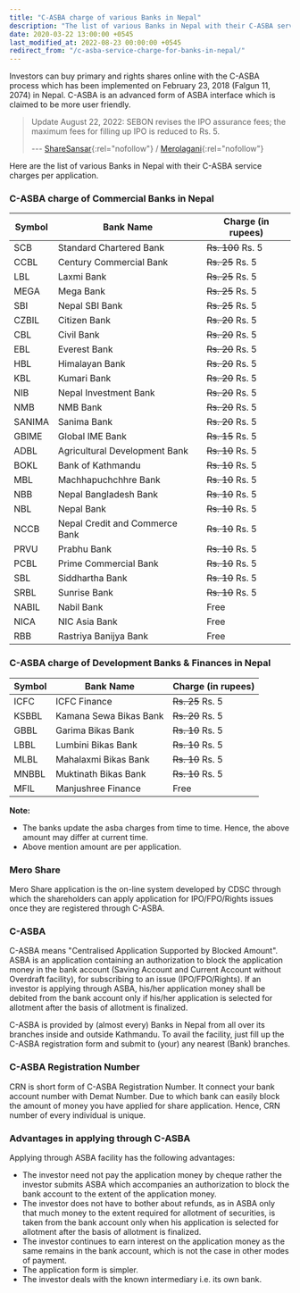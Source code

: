 ```yaml
---
title: "C-ASBA charge of various Banks in Nepal"
description: "The list of various Banks in Nepal with their C-ASBA service charges per application."
date: 2020-03-22 13:00:00 +0545
last_modified_at: 2022-08-23 00:00:00 +0545
redirect_from: "/c-asba-service-charge-for-banks-in-nepal/"
---
```


Investors can buy primary and rights shares online with the C-ASBA process which has been implemented on February 23, 2018 (Falgun 11, 2074) in Nepal. C-ASBA is an advanced form of ASBA interface which is claimed to be more user friendly.

> Update August 22, 2022: SEBON revises the IPO assurance fees; the maximum fees for filling up IPO is reduced to Rs. 5.
>
> --- [ShareSansar](https://www.sharesansar.com/newsdetail/sebon-revises-the-ipo-assurance-fees-the-maximum-fees-for-filling-up-ipo-is-reduced-to-rs-5-2022-08-22){:rel="nofollow"} / [Merolagani](https://merolagani.com/NewsDetail.aspx?newsID=84087){:rel="nofollow"}

<!--

> Last updated at **June 30, 2022**; for current updated data visit your respective Bank's website for standard charges sheet.

-->

Here are the list of various Banks in Nepal with their C-ASBA service charges per application.

### C-ASBA charge of Commercial Banks in Nepal

| Symbol | Bank Name                      | Charge (in rupees)       |
| ------ | ------------------------------ | ------------------------ |
| SCB    | Standard Chartered Bank        | <del>Rs. 100</del> Rs. 5 |
| CCBL   | Century Commercial Bank        | <del>Rs. 25</del> Rs. 5  |
| LBL    | Laxmi Bank                     | <del>Rs. 25</del> Rs. 5  |
| MEGA   | Mega Bank                      | <del>Rs. 25</del> Rs. 5  |
| SBI    | Nepal SBI Bank                 | <del>Rs. 25</del> Rs. 5  |
| CZBIL  | Citizen Bank                   | <del>Rs. 20</del> Rs. 5  |
| CBL    | Civil Bank                     | <del>Rs. 20</del> Rs. 5  |
| EBL    | Everest Bank                   | <del>Rs. 20</del> Rs. 5  |
| HBL    | Himalayan Bank                 | <del>Rs. 20</del> Rs. 5  |
| KBL    | Kumari Bank                    | <del>Rs. 20</del> Rs. 5  |
| NIB    | Nepal Investment Bank          | <del>Rs. 20</del> Rs. 5  |
| NMB    | NMB Bank                       | <del>Rs. 20</del> Rs. 5  |
| SANIMA | Sanima Bank                    | <del>Rs. 20</del> Rs. 5  |
| GBIME  | Global IME Bank                | <del>Rs. 15</del> Rs. 5  |
| ADBL   | Agricultural Development Bank  | <del>Rs. 10</del> Rs. 5  |
| BOKL   | Bank of Kathmandu              | <del>Rs. 10</del> Rs. 5  |
| MBL    | Machhapuchchhre Bank           | <del>Rs. 10</del> Rs. 5  |
| NBB    | Nepal Bangladesh Bank          | <del>Rs. 10</del> Rs. 5  |
| NBL    | Nepal Bank                     | <del>Rs. 10</del> Rs. 5  |
| NCCB   | Nepal Credit and Commerce Bank | <del>Rs. 10</del> Rs. 5  |
| PRVU   | Prabhu Bank                    | <del>Rs. 10</del> Rs. 5  |
| PCBL   | Prime Commercial Bank          | <del>Rs. 10</del> Rs. 5  |
| SBL    | Siddhartha Bank                | <del>Rs. 10</del> Rs. 5  |
| SRBL   | Sunrise Bank                   | <del>Rs. 10</del> Rs. 5  |
| NABIL  | Nabil Bank                     | Free                     |
| NICA   | NIC Asia Bank                  | Free                     |
| RBB    | Rastriya Banijya Bank          | Free                     |

### C-ASBA charge of Development Banks & Finances in Nepal

| Symbol | Bank Name              | Charge (in rupees)      |
| ------ | ---------------------- | ----------------------- |
| ICFC   | ICFC Finance           | <del>Rs. 25</del> Rs. 5 |
| KSBBL  | Kamana Sewa Bikas Bank | <del>Rs. 20</del> Rs. 5 |
| GBBL   | Garima Bikas Bank      | <del>Rs. 10</del> Rs. 5 |
| LBBL   | Lumbini Bikas Bank     | <del>Rs. 10</del> Rs. 5 |
| MLBL   | Mahalaxmi Bikas Bank   | <del>Rs. 10</del> Rs. 5 |
| MNBBL  | Muktinath Bikas Bank   | <del>Rs. 10</del> Rs. 5 |
| MFIL   | Manjushree Finance     | Free                    |

**Note:**

- The banks update the asba charges from time to time. Hence, the above amount may differ at current time.
- Above mention amount are per application.

### Mero Share

Mero Share application is the on-line system developed by CDSC through which the shareholders can apply application for IPO/FPO/Rights issues once they are registered through C-ASBA.

### C-ASBA

C-ASBA means "Centralised Application Supported by Blocked Amount". ASBA is an application containing an authorization to block the application money in the bank account (Saving Account and Current Account without Overdraft facility), for subscribing to an issue (IPO/FPO/Rights). If an investor is applying through ASBA, his/her application money shall be debited from the bank account only if his/her application is selected for allotment after the basis of allotment is finalized.

<!--

Application Supported by Blocked Amount (ASBA) is a process for applying to public/rights issues submitted by investors by blocking the application money in their bank account while subscribing to the issue.

C-ASBA will ensure centralized posting and verification of bank account numbers and DMAT account numbers ease monitoring of double application for issue managers and share registrars, cancellation of application upon double applications and prepare a final report for securities allocation.

-->

C-ASBA is provided by (almost every) Banks in Nepal from all over its branches inside and outside Kathmandu. To avail the facility, just fill up the C-ASBA registration form and submit to (your) any nearest (Bank) branches.

### C-ASBA Registration Number

CRN is short form of C-ASBA Registration Number. It connect your bank account number with Demat Number. Due to which bank can easily block the amount of money you have applied for share application. Hence, CRN number of every individual is unique.

### Advantages in applying through C-ASBA

Applying through ASBA facility has the following advantages:

- The investor need not pay the application money by cheque rather the investor submits ASBA which accompanies an authorization to block the bank account to the extent of the application money.
- The investor does not have to bother about refunds, as in ASBA only that much money to the extent required for allotment of securities, is taken from the bank account only when his application is selected for allotment after the basis of allotment is finalized.
- The investor continues to earn interest on the application money as the same remains in the bank account, which is not the case in other modes of payment.
- The application form is simpler.
- The investor deals with the known intermediary i.e. its own bank.
